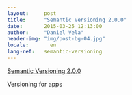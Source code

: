 ```yaml
---
layout:     post
title:      "Semantic Versioning 2.0.0"
date:       2015-03-25 12:13:00
author:     "Daniel Vela"
header-img: "img/post-bg-04.jpg"
locale:       en
lang-ref:   semantic-versioning
---
```


[Semantic Versioning 2.0.0](http://semver.org)

Versioning for apps